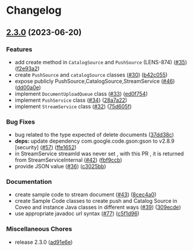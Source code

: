 # Changelog

## [2.3.0](https://github.com/coveo/push-api-client.java/compare/v2.2.0...v2.3.0) (2023-06-20)


### Features

* add create method in `CatalogSource` and `PushSource` (LENS-874) ([#35](https://github.com/coveo/push-api-client.java/issues/35)) ([f2e93a2](https://github.com/coveo/push-api-client.java/commit/f2e93a243a9a85f88c755cd8ac1f9389a74dae52))
* create `PushSource` and `catalogSource` classes ([#30](https://github.com/coveo/push-api-client.java/issues/30)) ([b42c055](https://github.com/coveo/push-api-client.java/commit/b42c055cc3527e705f446a64e6fbf926c7f12eb0))
* expose publicly PushSource,CatalogSource,StreamService ([#46](https://github.com/coveo/push-api-client.java/issues/46)) ([dd00a0e](https://github.com/coveo/push-api-client.java/commit/dd00a0ef8f2df82ceb6e09eeb0f69671d9c99d5d))
* implement `DocumentUploadQueue` class ([#33](https://github.com/coveo/push-api-client.java/issues/33)) ([ed0f754](https://github.com/coveo/push-api-client.java/commit/ed0f754b5cf16527a92070bab8a58cdfa8287dfe))
* implement `PushService` class ([#34](https://github.com/coveo/push-api-client.java/issues/34)) ([28a7a22](https://github.com/coveo/push-api-client.java/commit/28a7a220e0fe48df52d542f585e553014ef4e271))
* implement `StreamService` class ([#32](https://github.com/coveo/push-api-client.java/issues/32)) ([75d605f](https://github.com/coveo/push-api-client.java/commit/75d605f2d88d02e9ff3e045f1cc56356c1a2bc46))


### Bug Fixes

* bug related to the type expected of delete documents ([37dd38c](https://github.com/coveo/push-api-client.java/commit/37dd38c12797f4dea4d1a2d088e264942f25c23f))
* **deps:** update dependency com.google.code.gson:gson to v2.8.9 [security] ([#57](https://github.com/coveo/push-api-client.java/issues/57)) ([ffe1652](https://github.com/coveo/push-api-client.java/commit/ffe1652d60601f028eac0e43f2b7a51c483bd979))
* in StreamService streamId was never set , with this PR , it is returned from StreamServiceInternal ([#42](https://github.com/coveo/push-api-client.java/issues/42)) ([fbf9ccb](https://github.com/coveo/push-api-client.java/commit/fbf9ccbb23a132a6f13fa35c0eb456ec6636f79b))
* provide JSON value ([#36](https://github.com/coveo/push-api-client.java/issues/36)) ([c3025bb](https://github.com/coveo/push-api-client.java/commit/c3025bbe96933902bb31b181734a60bcea1420f5))


### Documentation

* create sample code  to stream document ([#43](https://github.com/coveo/push-api-client.java/issues/43)) ([8cec4a0](https://github.com/coveo/push-api-client.java/commit/8cec4a095b090ae13a7ad66dd1fa79bd45770b8f))
* create Sample Code classes to create push and Catalog Source in Coveo and instance Java classes in different ways  ([#39](https://github.com/coveo/push-api-client.java/issues/39)) ([309ecde](https://github.com/coveo/push-api-client.java/commit/309ecdeec270d85e001ec4a1414cc4733f5032c3))
* use appropriate javadoc url syntax ([#77](https://github.com/coveo/push-api-client.java/issues/77)) ([c5f1d96](https://github.com/coveo/push-api-client.java/commit/c5f1d966e7bd757459a1a1de14c25ec7650de086))


### Miscellaneous Chores

* release 2.3.0 ([ad91e6e](https://github.com/coveo/push-api-client.java/commit/ad91e6eb12d329d50549c3cc5f219819d8f0d66b))
